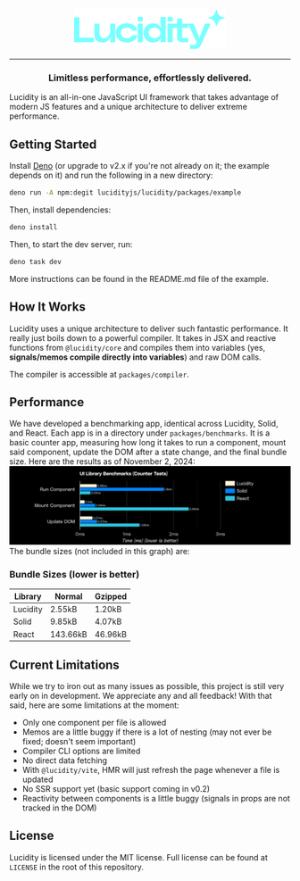 <div align="center">
    <picture>
        <source srcset="./assets/dark.svg" media="(prefers-color-scheme: dark)">
        <img src="./assets/light.svg" height="72" alt="Lucidity logo">
    </picture>
</div>
<hr>
<h3 align="center">Limitless performance, effortlessly delivered.</h3>
Lucidity is an all-in-one JavaScript UI framework that takes advantage of modern JS features and a unique architecture to deliver extreme performance.

## Getting Started
Install [Deno](https://deno.com) (or upgrade to v2.x if you're not already on it; the example depends on it) and run the following in a new directory:
```sh
deno run -A npm:degit lucidityjs/lucidity/packages/example
```
Then, install dependencies:
```sh
deno install
```
Then, to start the dev server, run:
```sh
deno task dev
```
More instructions can be found in the README.md file of the example.

## How It Works
Lucidity uses a unique architecture to deliver such fantastic performance. It really just boils down to a powerful compiler. It takes in JSX and reactive functions from `@lucidity/core` and compiles them into variables (yes, **signals/memos compile directly into variables**) and raw DOM calls.

The compiler is accessible at `packages/compiler`.

## Performance
We have developed a benchmarking app, identical across Lucidity, Solid, and React. Each app is in a directory under `packages/benchmarks`. It is a basic counter app, measuring how long it takes to run a component, mount said component, update the DOM after a state change, and the final bundle size.
Here are the results as of November 2, 2024:
![Benchmark results](/assets/perf-graph.png)
The bundle sizes (not included in this graph) are:
### Bundle Sizes (lower is better)
|Library|Normal|Gzipped|
|-|-|-|
|Lucidity|2.55kB|1.20kB|
|Solid|9.85kB|4.07kB|
|React|143.66kB|46.96kB|

## Current Limitations
While we try to iron out as many issues as possible, this project is still very early on in development. We appreciate any and all feedback! With that said, here are some limitations at the moment:
- Only one component per file is allowed
- Memos are a little buggy if there is a lot of nesting (may not ever be fixed; doesn't seem important)
- Compiler CLI options are limited
- No direct data fetching 
- With `@lucidity/vite`, HMR will just refresh the page whenever a file is updated
- No SSR support yet (basic support coming in v0.2)
- Reactivity between components is a little buggy (signals in props are not tracked in the DOM)

## License
Lucidity is licensed under the MIT license. Full license can be found at `LICENSE` in the root of this repository.